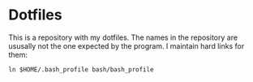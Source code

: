 
# Dotfiles

This is a repository with my dotfiles. The names in the repository are
ususally not the one expected by the program. I maintain hard links for
them:

    ln $HOME/.bash_profile bash/bash_profile


